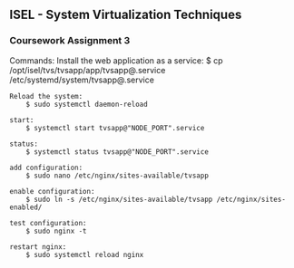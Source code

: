 ## ISEL - System Virtualization Techniques
### Coursework Assignment 3

Commands:
    Install the web application as a service:
        $ cp /opt/isel/tvs/tvsapp/app/tvsapp@.service /etc/systemd/system/tvsapp@.service

    Reload the system:
        $ sudo systemctl daemon-reload

    start:
        $ systemctl start tvsapp@"NODE_PORT".service 

    status:
        $ systemctl status tvsapp@"NODE_PORT".service 

    add configuration:
        $ sudo nano /etc/nginx/sites-available/tvsapp

    enable configuration:
        $ sudo ln -s /etc/nginx/sites-available/tvsapp /etc/nginx/sites-enabled/

    test configuration:
        $ sudo nginx -t 

    restart nginx:
        $ sudo systemctl reload nginx
